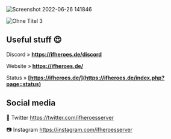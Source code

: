 ![Screenshot 2022-06-26 141846](https://user-images.githubusercontent.com/16624279/175813778-ae7e3634-c99c-455c-80b4-84af22a9b4cb.png)

![Ohne Titel 3](https://user-images.githubusercontent.com/16624279/210269251-36d89e51-569f-4dad-a732-2bf5c0e6a921.png)

## Useful stuff 😍

Discord » **https://ifheroes.de/discord**

Website » **https://ifheroes.de/**

Status » **[https://ifheroes.de/](https://ifheroes.de/index.php?page=status)**


## Social media

💌 Twitter https://twitter.com/ifheroesserver

📷 Instagram https://instagram.com/ifheroesserver

